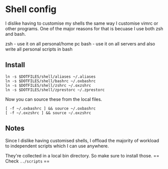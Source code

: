 # Shell config

I dislike having to customise my shells the same way I customise
vimrc or other programs. One of the major reasons for that is
becuase I use both zsh and bash.

zsh - use it on all personal/home pc
bash - use it on all servers and also write all personal scripts in bash

## Install

    ln -s $DOTFILES/shell/aliases ~/.aliases
    ln -s $DOTFILES/shell/bashrc ~/.oxbashrc
    ln -s $DOTFILES/shell/zshrc ~/.oxzshrc
    ln -s $DOTFILES/shell/zprestorc ~/.zprestorc

Now you can source these from the local files.

    [ -f ~/.oxbashrc ] && source ~/.oxbashrc
    [ -f ~/.oxzshrc ] && source ~/.oxzshrc

## Notes

Since I dislike having customised shells, I offload the majority
of workload to independent scripts which I can use anywhere.

They're collected in a local bin directory. So make sure to
install those. == Check `../scripts` ==
